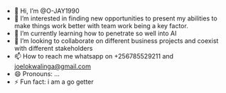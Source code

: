 - 👋 Hi, I’m @O-JAY1990
- 👀 I’m interested in finding new opportunities to present my abilities to make things work better with team work being a key factor.
- 🌱 I’m currently learning how to penetrate so well into AI
- 💞️ I’m looking to collaborate on different business projects and coexist with different stakeholders
- 📫 How to reach me  whatsapp on +256785529211 and joelokwalinga@gmail.com
- 😄 Pronouns: ...
- ⚡ Fun fact: i am a go getter

<!---
O-JAY1990/O-JAY1990 is a ✨ special ✨ repository because its `README.md` (this file) appears on your GitHub profile.
You can click the Preview link to take a look at your changes.
--->
